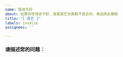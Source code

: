 ```yaml
---
name: 我说不好
about: 如果你觉得说不好，或者其它分类都不适合你，青选择此模板
title: "[ 其它 ]"
labels: invalid
assignees: ''

---
```


### 请描述您的问题：
